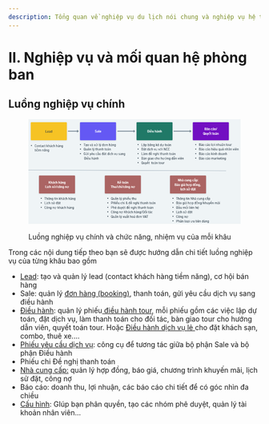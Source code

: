 ```yaml
---
description: Tổng quan về nghiệp vụ du lịch nói chung và nghiệp vụ hệ thống ERP nói riêng
---
```


# II. Nghiệp vụ và mối quan hệ phòng ban

## Luồng nghiệp vụ chính

<figure><img src="../.gitbook/assets/image (19).png" alt=""><figcaption><p>Luồng nghiệp vụ chính và chức năng, nhiệm vụ của mỗi khâu</p></figcaption></figure>

Trong các nội dung tiếp theo bạn sẽ được hướng dẫn chi tiết luồng nghiệp vụ của từng khâu bao gồm

* [Lead](https://help.tourwell.vn/tourwell/lead): tạo và quản lý lead (contact khách hàng tiềm năng), cơ hội bán hàng
* Sale: quản lý [đơn hàng (booking)](https://help.tourwell.vn/tourwell/don-hang), thanh toán, gửi yêu cầu dịch vụ sang điều hành
* [Điều hành](https://help.tourwell.vn/tourwell/dieu-hanh): quản lý phiếu[ điều hành tour,](https://help.tourwell.vn/tourwell/dieu-hanh/dieu-hanh-tour) mỗi phiếu gồm các việc lập dự toán, đặt dịch vụ, làm thanh toán cho đối tác, bàn giao tour cho hướng dẫn viên, quyết toán tour. Hoặc [Điều hành dịch vụ lẻ ](https://help.tourwell.vn/tourwell/dieu-hanh/dieu-hanh-dich-vu-khac)cho đặt khách sạn, combo, thuê xe....
* [Phiếu yêu cầu dịch vụ](https://help.tourwell.vn/tourwell/don-hang/phieu-yeu-cau-dich-vu): công cụ để tương tác giữa bộ phận Sale và bộ phận Điều hành
* Phiếu chi Đề nghị thanh toán
* [Nhà cung cấp:](https://help.tourwell.vn/tourwell/nha-cung-cap) quản lý hợp đồng, báo giá, chương trình khuyến mãi, lịch sử đặt, công nợ
* Báo cáo: doanh thu, lợi nhuận, các báo cáo chi tiết để có góc nhìn đa chiều
* [Cấu hình](https://help.tourwell.vn/tourwell/thiet-lap-cau-hinh): GIúp bạn phân quyền, tạo các nhóm phê duyệt, quản lý tài khoản nhân viên...
